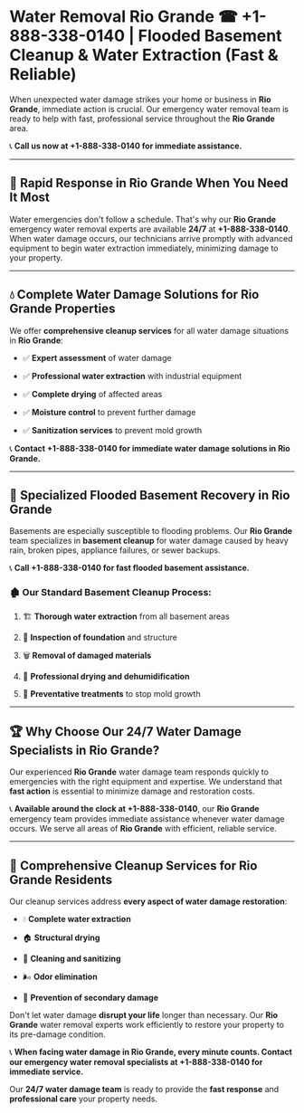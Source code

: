 # Water Removal Rio Grande ☎ +1-888-338-0140 | Flooded Basement Cleanup & Water Extraction (Fast & Reliable)

When unexpected water damage strikes your home or business in **Rio Grande**, immediate action is crucial. Our emergency water removal team is ready to help with fast, professional service throughout the **Rio Grande** area. 

📞 **Call us now at +1-888-338-0140 for immediate assistance.**
---
## 🚀 Rapid Response in Rio Grande When You Need It Most
Water emergencies don't follow a schedule. That's why our **Rio Grande** emergency water removal experts are available **24/7** at **+1-888-338-0140**. When water damage occurs, our technicians arrive promptly with advanced equipment to begin water extraction immediately, minimizing damage to your property.
---
## 💧 Complete Water Damage Solutions for Rio Grande Properties
We offer **comprehensive cleanup services** for all water damage situations in **Rio Grande**:
- ✅ **Expert assessment** of water damage  
- ✅ **Professional water extraction** with industrial equipment  
- ✅ **Complete drying** of affected areas  
- ✅ **Moisture control** to prevent further damage  
- ✅ **Sanitization services** to prevent mold growth  
📞 **Contact +1-888-338-0140 for immediate water damage solutions in Rio Grande.**
---
## 🌊 Specialized Flooded Basement Recovery in Rio Grande
Basements are especially susceptible to flooding problems. Our **Rio Grande** team specializes in **basement cleanup** for water damage caused by heavy rain, broken pipes, appliance failures, or sewer backups. 
📞 **Call +1-888-338-0140 for fast flooded basement assistance.**
### 🏚️ Our Standard Basement Cleanup Process:
1. 🏗️ **Thorough water extraction** from all basement areas  
2. 🔎 **Inspection of foundation** and structure  
3. 🗑️ **Removal of damaged materials**  
4. 💨 **Professional drying and dehumidification**  
5. 🚫 **Preventative treatments** to stop mold growth  
---
## 🏆 Why Choose Our 24/7 Water Damage Specialists in Rio Grande?
Our experienced **Rio Grande** water damage team responds quickly to emergencies with the right equipment and expertise. We understand that **fast action** is essential to minimize damage and restoration costs.
📞 **Available around the clock at +1-888-338-0140**, our **Rio Grande** emergency team provides immediate assistance whenever water damage occurs. We serve all areas of **Rio Grande** with efficient, reliable service.
---
## 🧹 Comprehensive Cleanup Services for Rio Grande Residents
Our cleanup services address **every aspect of water damage restoration**:
- 💧 **Complete water extraction**  
- 🏠 **Structural drying**  
- 🧼 **Cleaning and sanitizing**  
- 🌬️ **Odor elimination**  
- 🚫 **Prevention of secondary damage**  
Don't let water damage **disrupt your life** longer than necessary. Our **Rio Grande** water removal experts work efficiently to restore your property to its pre-damage condition.
📞 **When facing water damage in Rio Grande, every minute counts. Contact our emergency water removal specialists at +1-888-338-0140 for immediate service.**
Our **24/7 water damage team** is ready to provide the **fast response** and **professional care** your property needs.
